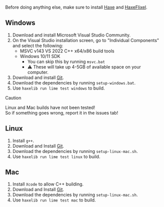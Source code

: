 Before doing anything else, make sure to install [Haxe](https://haxe.org/download/) and [HaxeFlixel](https://haxeflixel.com/documentation/install-haxeflixel/).

## Windows
1. Download and install Microsoft Visual Studio Community.
2. On the Visual Studio installation screen, go to "Individual Components" and select the following:
    * MSVC v143 VS 2022 C++ x64/x86 build tools
    * Windows 10/11 SDK
        * You can skip this by running `msvc.bat`
        * ⚠ These will take up 4-5GB of available space on your computer.
3. Download and install [Git](https://git-scm.com/download).
4. Download the dependencies by running `setup-windows.bat`.
5. Use `haxelib run lime test windows` to build.

> [!CAUTION]
> Linux and Mac builds have not been tested! <br>
> So if something goes wrong, report it in the issues tab!

## Linux
1. Install `g++`.
2. Download and Install [Git](https://git-scm.com/download).
3. Download the dependencies by running `setup-linux-mac.sh`.
4. Use `haxelib run lime test linux` to build.

## Mac
1. Install `Xcode` to allow C++ building.
2. Download and Install [Git](https://git-scm.com/download).
3. Download the dependencies by running `setup-linux-mac.sh`.
4. Use `haxelib run lime test mac` to build.